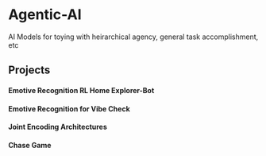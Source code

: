 # Agentic-AI
 AI Models for toying with heirarchical agency, general task accomplishment, etc


## Projects

#### Emotive Recognition RL Home Explorer-Bot

#### Emotive Recognition for Vibe Check 

#### Joint Encoding Architectures 

#### Chase Game